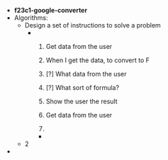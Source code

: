 - **f23c1-google-converter**
- Algorithms:
	- Design a set of instructions to solve a problem
		- 1. Get data from the user
		  2. When I get the data, to convert to F
		  3. [?] What data from the user
		  4. [?] What sort of formula?
		  5. Show the user the result
		  
		  1. Get data from the user
		  2.
			-
	- 2
-
